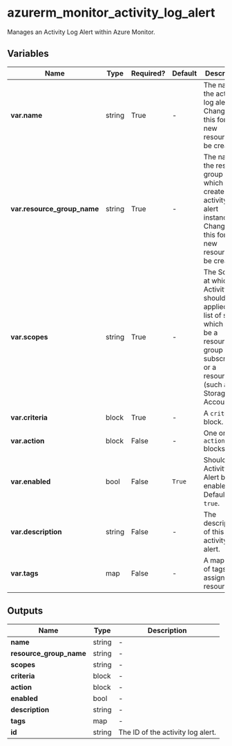 # azurerm_monitor_activity_log_alert

Manages an Activity Log Alert within Azure Monitor.

## Variables

| Name | Type | Required? |  Default  |  Description |
| ---- | ---- | --------- |  ----------- | ----------- |
| **var.name** | string | True | -  |  The name of the activity log alert. Changing this forces a new resource to be created. | 
| **var.resource_group_name** | string | True | -  |  The name of the resource group in which to create the activity log alert instance. Changing this forces a new resource to be created. | 
| **var.scopes** | string | True | -  |  The Scope at which the Activity Log should be applied. A list of strings which could be a resource group , or a subscription, or a resource ID (such as a Storage Account). | 
| **var.criteria** | block | True | -  |  A `criteria` block. | 
| **var.action** | block | False | -  |  One or more `action` blocks. | 
| **var.enabled** | bool | False | `True`  |  Should this Activity Log Alert be enabled? Defaults to `true`. | 
| **var.description** | string | False | -  |  The description of this activity log alert. | 
| **var.tags** | map | False | -  |  A mapping of tags to assign to the resource. | 



## Outputs

| Name | Type | Description |
| ---- | ---- | --------- | 
| **name** | string  | - | 
| **resource_group_name** | string  | - | 
| **scopes** | string  | - | 
| **criteria** | block  | - | 
| **action** | block  | - | 
| **enabled** | bool  | - | 
| **description** | string  | - | 
| **tags** | map  | - | 
| **id** | string  | The ID of the activity log alert. | 